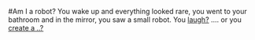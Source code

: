 #Am I a robot?
You wake up and everything looked rare, you went to your bathroom and in the mirror, you saw a small robot. You [laugh?](../robot-army/robots-everywhere.md) .... or you [create a ..?](../robot-rap-battle/robot-rap-battle.md)